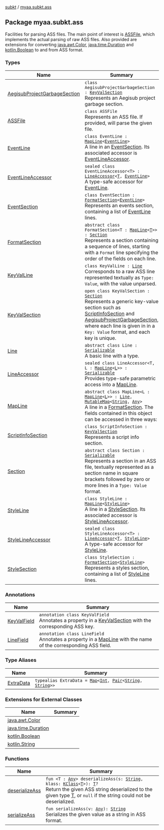 [subkt](../index.md) / [myaa.subkt.ass](./index.md)

## Package myaa.subkt.ass

Facilities for parsing ASS files.
The main point of interest is [ASSFile](-a-s-s-file/index.md), which implements the actual parsing of raw ASS files.
Also provided are extensions for converting [java.awt.Color](https://docs.oracle.com/javase/9/docs/api/java/awt/Color.html), [java.time.Duration](https://docs.oracle.com/javase/9/docs/api/java/time/Duration.html) and [kotlin.Boolean](https://kotlinlang.org/api/latest/jvm/stdlib/kotlin/-boolean/index.html) to and from ASS format.

### Types

| Name | Summary |
|---|---|
| [AegisubProjectGarbageSection](-aegisub-project-garbage-section/index.md) | `class AegisubProjectGarbageSection : `[`KeyValSection`](-key-val-section/index.md)<br>Represents an Aegisub project garbage section. |
| [ASSFile](-a-s-s-file/index.md) | `class ASSFile`<br>Represents an ASS file. If provided, will parse the given file. |
| [EventLine](-event-line/index.md) | `class EventLine : `[`MapLine`](-map-line/index.md)`<`[`EventLine`](-event-line/index.md)`>`<br>A line in an [EventSection](-event-section/index.md). Its associated accessor is [EventLineAccessor](-event-line-accessor/index.md). |
| [EventLineAccessor](-event-line-accessor/index.md) | `sealed class EventLineAccessor<T> : `[`LineAccessor`](-line-accessor/index.md)`<`[`T`](-event-line-accessor/index.md#T)`, `[`EventLine`](-event-line/index.md)`>`<br>A type-safe accessor for [EventLine](-event-line/index.md). |
| [EventSection](-event-section/index.md) | `class EventSection : `[`FormatSection`](-format-section/index.md)`<`[`EventLine`](-event-line/index.md)`>`<br>Represents an events section, containing a list of [EventLine](-event-line/index.md) lines. |
| [FormatSection](-format-section/index.md) | `abstract class FormatSection<T : `[`MapLine`](-map-line/index.md)`<`[`T`](-format-section/index.md#T)`>> : `[`Section`](-section/index.md)<br>Represents a section containing a sequence of lines, starting with a `Format` line specifying the order of the fields on each line. |
| [KeyValLine](-key-val-line/index.md) | `class KeyValLine : `[`Line`](-line/index.md)<br>Corresponds to a raw ASS line represented textually as `Type: Value`, with the value unparsed. |
| [KeyValSection](-key-val-section/index.md) | `open class KeyValSection : `[`Section`](-section/index.md)<br>Represents a generic key-value section such as [ScriptInfoSection](-script-info-section/index.md) and [AegisubProjectGarbageSection](-aegisub-project-garbage-section/index.md), where each line is given in in a `Key: Value` format, and each key is unique. |
| [Line](-line/index.md) | `abstract class Line : `[`Serializable`](https://docs.oracle.com/javase/9/docs/api/java/io/Serializable.html)<br>A basic line with a type. |
| [LineAccessor](-line-accessor/index.md) | `sealed class LineAccessor<T, L : `[`MapLine`](-map-line/index.md)`<`[`L`](-line-accessor/index.md#L)`>> : `[`Serializable`](https://docs.oracle.com/javase/9/docs/api/java/io/Serializable.html)<br>Provides type-safe parametric access into a [MapLine](-map-line/index.md). |
| [MapLine](-map-line/index.md) | `abstract class MapLine<L : `[`MapLine`](-map-line/index.md)`<`[`L`](-map-line/index.md#L)`>> : `[`Line`](-line/index.md)`, `[`MutableMap`](https://kotlinlang.org/api/latest/jvm/stdlib/kotlin.collections/-mutable-map/index.html)`<`[`String`](https://kotlinlang.org/api/latest/jvm/stdlib/kotlin/-string/index.html)`, `[`Any`](https://kotlinlang.org/api/latest/jvm/stdlib/kotlin/-any/index.html)`>`<br>A line in a [FormatSection](-format-section/index.md). The fields contained in this object can be accessed in three ways: |
| [ScriptInfoSection](-script-info-section/index.md) | `class ScriptInfoSection : `[`KeyValSection`](-key-val-section/index.md)<br>Represents a script info section. |
| [Section](-section/index.md) | `abstract class Section : `[`Serializable`](https://docs.oracle.com/javase/9/docs/api/java/io/Serializable.html)<br>Represents a section in an ASS file, textually represented as a section name in square brackets followed by zero or more lines in a `Type: Value` format. |
| [StyleLine](-style-line/index.md) | `class StyleLine : `[`MapLine`](-map-line/index.md)`<`[`StyleLine`](-style-line/index.md)`>`<br>A line in a [StyleSection](-style-section/index.md). Its associated accessor is [StyleLineAccessor](-style-line-accessor/index.md). |
| [StyleLineAccessor](-style-line-accessor/index.md) | `sealed class StyleLineAccessor<T> : `[`LineAccessor`](-line-accessor/index.md)`<`[`T`](-style-line-accessor/index.md#T)`, `[`StyleLine`](-style-line/index.md)`>`<br>A type-safe accessor for [StyleLine](-style-line/index.md). |
| [StyleSection](-style-section/index.md) | `class StyleSection : `[`FormatSection`](-format-section/index.md)`<`[`StyleLine`](-style-line/index.md)`>`<br>Represents a styles section, containing a list of [StyleLine](-style-line/index.md) lines. |

### Annotations

| Name | Summary |
|---|---|
| [KeyValField](-key-val-field/index.md) | `annotation class KeyValField`<br>Annotates a property in a [KeyValSection](-key-val-section/index.md) with the corresponding ASS key. |
| [LineField](-line-field/index.md) | `annotation class LineField`<br>Annotates a property in a [MapLine](-map-line/index.md) with the name of the corresponding ASS field. |

### Type Aliases

| Name | Summary |
|---|---|
| [ExtraData](-extra-data.md) | `typealias ExtraData = `[`Map`](https://kotlinlang.org/api/latest/jvm/stdlib/kotlin.collections/-map/index.html)`<`[`Int`](https://kotlinlang.org/api/latest/jvm/stdlib/kotlin/-int/index.html)`, `[`Pair`](https://kotlinlang.org/api/latest/jvm/stdlib/kotlin/-pair/index.html)`<`[`String`](https://kotlinlang.org/api/latest/jvm/stdlib/kotlin/-string/index.html)`, `[`String`](https://kotlinlang.org/api/latest/jvm/stdlib/kotlin/-string/index.html)`>>` |

### Extensions for External Classes

| Name | Summary |
|---|---|
| [java.awt.Color](java.awt.-color/index.md) |  |
| [java.time.Duration](java.time.-duration/index.md) |  |
| [kotlin.Boolean](kotlin.-boolean/index.md) |  |
| [kotlin.String](kotlin.-string/index.md) |  |

### Functions

| Name | Summary |
|---|---|
| [deserializeAss](deserialize-ass.md) | `fun <T : `[`Any`](https://kotlinlang.org/api/latest/jvm/stdlib/kotlin/-any/index.html)`> deserializeAss(s: `[`String`](https://kotlinlang.org/api/latest/jvm/stdlib/kotlin/-string/index.html)`, klass: `[`KClass`](https://kotlinlang.org/api/latest/jvm/stdlib/kotlin.reflect/-k-class/index.html)`<`[`T`](deserialize-ass.md#T)`>): `[`T`](deserialize-ass.md#T)`?`<br>Return the given ASS string deserialized to the given type [T](deserialize-ass.md#T), or `null` if the string could not be deserialized. |
| [serializeAss](serialize-ass.md) | `fun serializeAss(v: `[`Any`](https://kotlinlang.org/api/latest/jvm/stdlib/kotlin/-any/index.html)`): `[`String`](https://kotlinlang.org/api/latest/jvm/stdlib/kotlin/-string/index.html)<br>Serializes the given value as a string in ASS format. |
